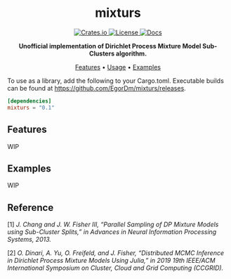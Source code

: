 <!-- markdownlint-disable -->
<div id="top"></div>
<div align="center">
    <h1>mixturs</h1>
    <p>
        <a href="https://crates.io/crates/mixturs">
            <img alt="Crates.io" src="https://img.shields.io/crates/v/mixturs">
        </a>
        <a href="LICENSE">
            <img src="https://img.shields.io/github/license/EgorDm/mixturs" alt="License">
        </a>
        <a href="https://docs.rs/mixturs">
            <img src="https://img.shields.io/docsrs/mixturs" alt="Docs">
        </a>
    </p>
    <p>
        <b>Unofficial implementation of Dirichlet Process Mixture Model Sub-Clusters algorithm.</b>
    </p>
</div>
<p align="center">
  <a href="#features">Features</a> •
  <a href="#usage">Usage</a> •
  <a href="#examples">Examples</a>
</p>
<!-- markdownlint-enable -->


To use as a library, add the following to your Cargo.toml. Executable builds can be found at https://github.com/EgorDm/mixturs/releases.

```toml
[dependencies]
mixturs = "0.1"
```

## Features

WIP

## Examples

WIP

## Reference

[1] *J. Chang and J. W. Fisher III, “Parallel Sampling of DP Mixture Models using Sub-Cluster Splits,” in Advances in Neural Information Processing Systems, 2013.*

[2] *O. Dinari, A. Yu, O. Freifeld, and J. Fisher, “Distributed MCMC Inference in Dirichlet Process Mixture Models Using Julia,” in 2019 19th IEEE/ACM International Symposium on Cluster, Cloud and Grid Computing (CCGRID).*
